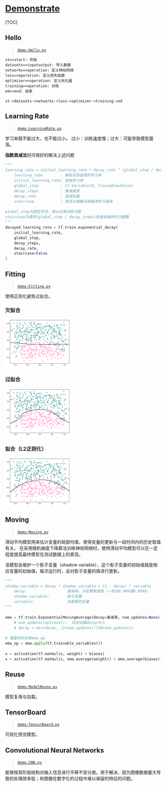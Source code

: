 <link rel="stylesheet" href="https://zhmhbest.gitee.io/hellomathematics/style/index.css">
<script src="https://zhmhbest.gitee.io/hellomathematics/style/index.js"></script>

# [Demonstrate](../index.html)

[TOC]

## Hello

>[`demo-Hello.py`](./src/demo-Hello.py)

```flow
st=>start: 开始
datasets=>inputoutput: 导入数据
networks=>operation: 定义神经网络
loss=>operation: 定义损失函数
optimizer=>operation: 定义优化器
training=>operation: 训练
ed=>end: 结束

st->datasets->networks->loss->optimizer->training->ed
```

## Learning Rate

>[`demo-LearningRate.py`](./src/demo-LearningRate.py)

学习率既不能过大，也不能过小。 过小：训练速度慢；过大：可能导致模型震荡。

**指数衰减法**则可很好的解决上述问题

```py
"""
learning_rate = initial_learning_rate * decay_rate ^ (global_step / decay_steps)
    learning_rate        : 每轮实际使用的学习率
    initial_learning_rate: 初始学习率
    global_step          : tf.Variable(0, trainable=False)
    decay_steps          : 衰减速度
    decay_rate           : 衰减系数
    staircase            : 是否以离散间隔衰减学习速率

global_step为固定写法，用以记录训练次数
staircase为真时(global_step / decay_steps)的值会被转化为整数
"""
decayed_learning_rate = tf.train.exponential_decay(
    initial_learning_rate,
    global_step,
    decay_steps,
    decay_rate,
    staircase=False
)
```

## Fitting

>[`demo-Fitting.py`](./src/demo-Fitting.py)

使用正则化避免过拟合。

### 欠拟合

![](./images/fitting_1.png)

### 过拟合

![](./images/fitting_2.png)

### 拟合（L2正则化）

![](./images/fitting_3.png)

## Moving

>[`demo-Moving.py`](./src/demo-Moving.py)

滑动平均模型用来估计变量的局部均值，使得变量的更新与一段时间内的历史取值有关。
在采用随机梯度下降算法训练神经网络时，使用滑动平均模型可以在一定程度提高最终模型在测试数据上的表现。

该模型会维护一个影子变量（shadow variable），这个影子变量的初始值就是相应变量的初始值，每次运行时，会对影子变量的值进行更新。

```py
"""
shadow_variable = decay * shadow_variable + (1 - decay) * variable
    decay:                  衰减率，决定更新速度（一般为0.999或0.9999）
    shadow_variable:        影子变量
    variable:               待更新的变量
"""

ema = tf.train.ExponentialMovingAverage(decay=衰减率, num_updates=None)
    # num_updates(optional):  动态设置decay大小
    # decay = min(decay, (1+num_updates)/(10+num_updates))

# 需要同时训练ema_op
ema_op = ema.apply(tf.trainable_variables())

x = activation(tf.matmul(x, weight) + biases)
x = activation(tf.matmul(x, ema.average(weight)) + ema.average(biases))
```

## Reuse

>[`demo-ModelReuse.py`](./src/demo-ModelReuse.py)

模型复用与加载。

## TensorBoard

>[`demo-TensorBoard.py`](./src/demo-TensorBoard.py)

可视化预览模型。

## Convolutional Neural Networks

>[`demo-CNN.py`](./src/demo-CNN.py)

能够按其阶层结构对输入信息进行平移不变分类。用于解决，因为图像数据量大导致的处理效率低；和图像在数字化的过程中难以保留的特征的问题。

<!--
## 循环网络

```py
import tensorflow as tf
from tensorflow.python.ops.rnn_cell_impl import BasicRNNCell
# from tensorflow.python.ops.rnn_cell_impl import BasicLSTMCell

rnn_inputs = tf.random_normal([2, 3, 4])
cell = BasicRNNCell(num_units=4)  # BasicRNNCell | BasicLSTMCell
zero_state = cell.zero_state(batch_size=2, dtype=tf.float32)
rnn_outputs, rnn_states = tf.nn.dynamic_rnn(
    cell=cell,
    initial_state=zero_state,
    inputs=rnn_inputs
)
print(rnn_outputs)
print(rnn_states)

```
-->
